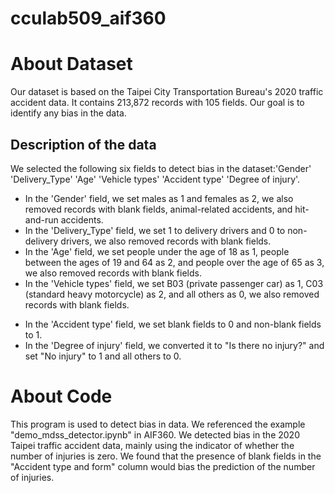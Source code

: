 # cculab509_aif360
About Dataset
=
Our dataset is based on the Taipei City Transportation Bureau's 2020 traffic accident data. 
It contains 213,872 records with 105 fields. 
Our goal is to identify any bias in the data.

Description of the data
-
We selected the following six fields to detect bias in the dataset:'Gender'	'Delivery_Type'	'Age'	'Vehicle types'	'Accident type'	'Degree of injury'.
+ In the 'Gender' field, we set males as 1 and females as 2, we also removed records with blank fields, animal-related accidents, and hit-and-run accidents.
+ In the 'Delivery_Type' field, we set 1 to delivery drivers and 0 to non-delivery drivers, we also removed records with blank fields.
+ In the 'Age' field, we set people under the age of 18 as 1, people between the ages of 19 and 64 as 2, and people over the age of 65 as 3, we also removed records with blank fields.
+ In the 'Vehicle types' field, we set B03 (private passenger car) as 1, C03 (standard heavy motorcycle) as 2, and all others as 0, we also removed records with blank fields.
* In the 'Accident type' field, we set blank fields to 0 and non-blank fields to 1.
* In the 'Degree of injury' field, we converted it to "Is there no injury?" and set "No injury" to 1 and all others to 0.

About Code
=
This program is used to detect bias in data.
We referenced the example "demo_mdss_detector.ipynb" in AIF360.
We detected bias in the 2020 Taipei traffic accident data, mainly using the indicator of whether the number of injuries is zero.
We found that the presence of blank fields in the "Accident type and form" column would bias the prediction of the number of injuries.
















